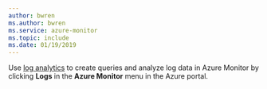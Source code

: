 ```yaml
--- 
author: bwren
ms.author: bwren
ms.service: azure-monitor
ms.topic: include
ms.date: 01/19/2019
--- 
```


Use [log analytics]() to create queries and analyze log data in Azure Monitor by clicking **Logs** in the **Azure Monitor** menu in the Azure portal. 